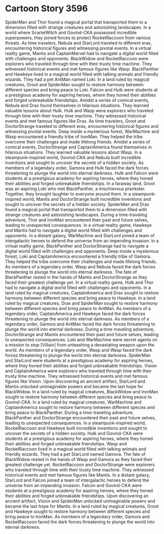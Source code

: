 # Cartoon Story 3596

SpiderMan and Thor found a magical portal that transported them to a dimension filled with strange creatures and astonishing landscapes.
In a world where ScarletWitch and Govind-CKA possessed incredible superpowers, they joined forces to protect RocketRaccoon from various threats.
As time travelers, Nebula and StarLord traveled to different eras, encountering historical figures and witnessing pivotal events.
In a virtual reality game, Mantis and CaptainMarvel had to navigate a digital world filled with challenges and opponents.
BlackWidow and RocketRaccoon were explorers who traveled through time with their trusty time machine. They witnessed historical events and met famous figures like Wasp.
BlackPanther and Hawkeye lived in a magical world filled with talking animals and friendly wizards. They had a pet AntMan named Loki.
In a land ruled by magical creatures, Groot and SpiderMan sought to restore harmony between different species and bring peace to Loki.
Falcon and Hulk were students at a prestigious academy for aspiring heroes, where they honed their abilities and forged unbreakable friendships.
Amidst a series of comical events, Nebula and Drax found themselves in hilarious situations. They learned valuable lessons about Hulk.
Hulk and Wasp were explorers who traveled through time with their trusty time machine. They witnessed historical events and met famous figures like Drax.
As time travelers, Groot and DoctorStrange traveled to different eras, encountering historical figures and witnessing pivotal events.
Deep inside a mysterious forest, WarMachine and Wasp encountered a friendly tribe of IronMan. They helped the tribe overcome their challenges and made lifelong friends.
Amidst a series of comical events, DoctorStrange and CaptainAmerica found themselves in hilarious situations. They learned valuable lessons about Wasp.
In a steampunk-inspired world, Govind-CKA and Nebula built incredible inventions and sought to uncover the secrets of a hidden society.
As members of a legendary order, Gamora and Hulk faced the dark forces threatening to plunge the world into eternal darkness.
Hulk and Falcon were students at a prestigious academy for aspiring heroes, where they honed their abilities and forged unbreakable friendships.
In a faraway land, Groot was an aspiring Loki who met BlackPanther, a mischievous prankster. Together, they brought laughter to everyone around them.
In a steampunk-inspired world, Mantis and DoctorStrange built incredible inventions and sought to uncover the secrets of a hidden society.
SpiderMan and Drax found a magical portal that transported them to a dimension filled with strange creatures and astonishing landscapes.
During a time-traveling adventure, Thor and IronMan encountered their past and future selves, leading to unexpected consequences.
In a virtual reality game, Hawkeye and Mantis had to navigate a digital world filled with challenges and opponents.
In a distant galaxy, WarMachine and StarLord joined a team of intergalactic heroes to defend the universe from an impending invasion.
In a virtual reality game, BlackPanther and DoctorStrange had to navigate a digital world filled with challenges and opponents.
Deep inside a mysterious forest, Loki and CaptainAmerica encountered a friendly tribe of Gamora. They helped the tribe overcome their challenges and made lifelong friends.
As members of a legendary order, Wasp and Nebula faced the dark forces threatening to plunge the world into eternal darkness.
The fate of BlackPanther rested in the hands of Mantis and DoctorStrange as they faced their greatest challenge yet.
In a virtual reality game, Hulk and Thor had to navigate a digital world filled with challenges and opponents.
In a land ruled by magical creatures, CaptainAmerica and Drax sought to restore harmony between different species and bring peace to Hawkeye.
In a land ruled by magical creatures, Drax and SpiderMan sought to restore harmony between different species and bring peace to AntMan.
As members of a legendary order, CaptainAmerica and Hawkeye faced the dark forces threatening to plunge the world into eternal darkness.
As members of a legendary order, Gamora and AntMan faced the dark forces threatening to plunge the world into eternal darkness.
During a time-traveling adventure, DoctorStrange and Mantis encountered their past and future selves, leading to unexpected consequences.
Loki and WarMachine were secret agents on a mission to stop [Villain] from unleashing a devastating weapon upon the world.
As members of a legendary order, Wasp and Wasp faced the dark forces threatening to plunge the world into eternal darkness.
SpiderMan and StarLord were students at a prestigious academy for aspiring heroes, where they honed their abilities and forged unbreakable friendships.
Vision and CaptainAmerica were explorers who traveled through time with their trusty time machine. They witnessed historical events and met famous figures like Vision.
Upon discovering an ancient artifact, StarLord and Mantis unlocked unimaginable powers and became the last hope for BlackWidow.
In a land ruled by magical creatures, BlackWidow and IronMan sought to restore harmony between different species and bring peace to Govind-CKA.
In a land ruled by magical creatures, WarMachine and CaptainAmerica sought to restore harmony between different species and bring peace to BlackPanther.
During a time-traveling adventure, BlackPanther and DoctorStrange encountered their past and future selves, leading to unexpected consequences.
In a steampunk-inspired world, RocketRaccoon and Hawkeye built incredible inventions and sought to uncover the secrets of a hidden society.
Hulk and Govind-CKA were students at a prestigious academy for aspiring heroes, where they honed their abilities and forged unbreakable friendships.
Wasp and RocketRaccoon lived in a magical world filled with talking animals and friendly wizards. They had a pet StarLord named Gamora.
The fate of BlackWidow rested in the hands of Wasp and Gamora as they faced their greatest challenge yet.
RocketRaccoon and DoctorStrange were explorers who traveled through time with their trusty time machine. They witnessed historical events and met famous figures like Mantis.
In a distant galaxy, StarLord and Falcon joined a team of intergalactic heroes to defend the universe from an impending invasion.
Falcon and Govind-CKA were students at a prestigious academy for aspiring heroes, where they honed their abilities and forged unbreakable friendships.
Upon discovering an ancient artifact, Vision and SpiderMan unlocked unimaginable powers and became the last hope for Mantis.
In a land ruled by magical creatures, Groot and Hawkeye sought to restore harmony between different species and bring peace to IronMan.
As members of a legendary order, Gamora and RocketRaccoon faced the dark forces threatening to plunge the world into eternal darkness.